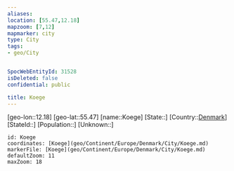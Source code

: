 ```yaml
---
aliases: 
location: [55.47,12.18]
mapzoom: [7,12] 
mapmarker: city 
type: City
tags:
- geo/City


SpocWebEntityId: 31528
isDeleted: false
confidential: public

title: Koege
---
```

[geo-lon::12.18]
[geo-lat::55.47]
[name::Koege]
[State::]
[Country::[Denmark](geo/Continent/Europe/Denmark.md)]
[StateId::]
[Population::]
[Unknown::]


```leaflet
id: Koege
coordinates: [Koege](geo/Continent/Europe/Denmark/City/Koege.md)
markerFile: [Koege](geo/Continent/Europe/Denmark/City/Koege.md)
defaultZoom: 11 
maxZoom: 18
```


